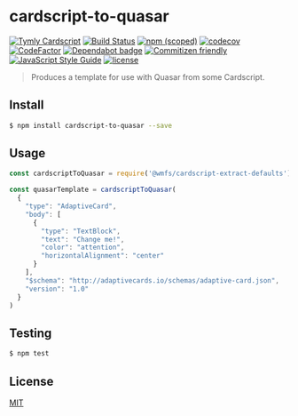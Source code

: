 # cardscript-to-quasar

[![Tymly Cardscript](https://img.shields.io/badge/tymly-cardscript-blue.svg)](https://tymly.io/)
[![Build Status](https://travis-ci.com/wmfs/cardscript-to-quasar.svg?branch=master)](https://travis-ci.com/wmfs/cardscript-to-quasar)
[![npm (scoped)](https://img.shields.io/npm/v/@wmfs/cardscript-to-quasar.svg)](https://www.npmjs.com/package/@wmfs/cardscript-to-quasar) 
[![codecov](https://codecov.io/gh/wmfs/cardscript-to-quasar/branch/master/graph/badge.svg)](https://codecov.io/gh/wmfs/cardscript-to-quasar) 
[![CodeFactor](https://www.codefactor.io/repository/github/wmfs/cardscript-to-quasar/badge)](https://www.codefactor.io/repository/github/wmfs/cardscript-to-quasar) 
[![Dependabot badge](https://img.shields.io/badge/Dependabot-active-brightgreen.svg)](https://dependabot.com/) 
[![Commitizen friendly](https://img.shields.io/badge/commitizen-friendly-brightgreen.svg)](http://commitizen.github.io/cz-cli/) 
[![JavaScript Style Guide](https://img.shields.io/badge/code_style-standard-brightgreen.svg)](https://standardjs.com) 
[![license](https://img.shields.io/github/license/mashape/apistatus.svg)](https://github.com/wmfs/tymly/blob/master/packages/concrete-paths/LICENSE)

> Produces a template for use with Quasar from some Cardscript.

## <a name="install"></a>Install
```bash
$ npm install cardscript-to-quasar --save
```

## <a name="usage"></a>Usage

```javascript
const cardscriptToQuasar = require('@wmfs/cardscript-extract-defaults')

const quasarTemplate = cardscriptToQuasar(
  {
    "type": "AdaptiveCard",
    "body": [
      {
        "type": "TextBlock",
        "text": "Change me!",
        "color": "attention",
        "horizontalAlignment": "center"
      }
    ],
    "$schema": "http://adaptivecards.io/schemas/adaptive-card.json",
    "version": "1.0"
  }
)

```

## <a name="test"></a>Testing

```bash
$ npm test
```

## <a name="license"></a>License
[MIT](https://github.com/wmfs/cardscript/blob/master/LICENSE)
